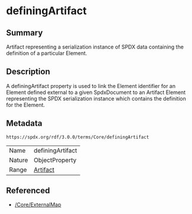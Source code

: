 <!-- Automatically generated by spec-parser v2.3.0 on 2024-07-16T15:00:52.540788+00:00 -->
<!-- SPDX-License-Identifier: Community-Spec-1.0 -->

# definingArtifact

## Summary

Artifact representing a serialization instance of SPDX data containing the
definition of a particular Element.


## Description

A definingArtifact property is used to link the Element identifier for an
Element defined external to a given SpdxDocument to an Artifact Element
representing the SPDX serialization instance which contains the definition for
the Element.


## Metadata

`https://spdx.org/rdf/3.0.0/terms/Core/definingArtifact`


| | |
|---|---|
| Name | definingArtifact |
| Nature | ObjectProperty |
| Range | [Artifact](../Classes/Artifact.md) |




## Referenced

- [/Core/ExternalMap](../../Core/Classes/ExternalMap.md)

